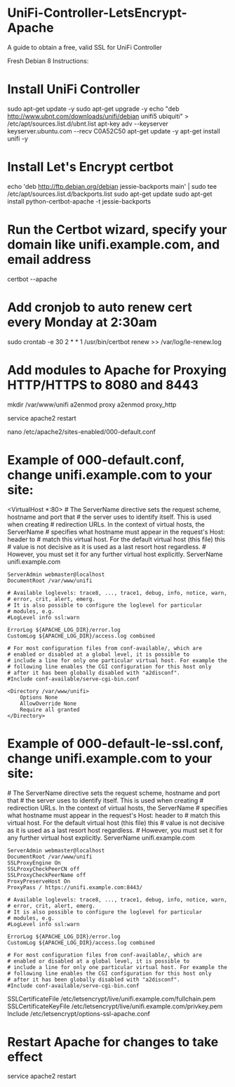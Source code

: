 # UniFi-Controller-LetsEncrypt-Apache
A guide to obtain a free, valid SSL for UniFi Controller

Fresh Debian 8 Instructions:

# Install UniFi Controller
sudo apt-get update -y
sudo apt-get upgrade -y
echo "deb http://www.ubnt.com/downloads/unifi/debian unifi5 ubiquiti" > /etc/apt/sources.list.d/ubnt.list 
apt-key adv --keyserver keyserver.ubuntu.com --recv C0A52C50
apt-get update -y
apt-get install unifi -y

# Install Let's Encrypt certbot
echo 'deb http://ftp.debian.org/debian jessie-backports main' | sudo tee /etc/apt/sources.list.d/backports.list
sudo apt-get update
sudo apt-get install python-certbot-apache -t jessie-backports

# Run the Certbot wizard, specify your domain like unifi.example.com, and email address
certbot --apache

# Add cronjob to auto renew cert every Monday at 2:30am
sudo crontab -e
30 2 * * 1 /usr/bin/certbot renew >> /var/log/le-renew.log

# Add modules to Apache for Proxying HTTP/HTTPS to 8080 and 8443
mkdir /var/www/unifi
a2enmod proxy
a2enmod proxy_http

service apache2 restart

nano /etc/apache2/sites-enabled/000-default.conf

# Example of 000-default.conf, change unifi.example.com to your site:

<VirtualHost *:80>
	# The ServerName directive sets the request scheme, hostname and port that
	# the server uses to identify itself. This is used when creating
	# redirection URLs. In the context of virtual hosts, the ServerName
	# specifies what hostname must appear in the request's Host: header to
	# match this virtual host. For the default virtual host (this file) this
	# value is not decisive as it is used as a last resort host regardless.
	# However, you must set it for any further virtual host explicitly.
	ServerName unifi.example.com

	ServerAdmin webmaster@localhost
	DocumentRoot /var/www/unifi

	# Available loglevels: trace8, ..., trace1, debug, info, notice, warn,
	# error, crit, alert, emerg.
	# It is also possible to configure the loglevel for particular
	# modules, e.g.
	#LogLevel info ssl:warn

	ErrorLog ${APACHE_LOG_DIR}/error.log
	CustomLog ${APACHE_LOG_DIR}/access.log combined

	# For most configuration files from conf-available/, which are
	# enabled or disabled at a global level, it is possible to
	# include a line for only one particular virtual host. For example the
	# following line enables the CGI configuration for this host only
	# after it has been globally disabled with "a2disconf".
	#Include conf-available/serve-cgi-bin.conf
	
	<Directory /var/www/unifi>
		Options None
		AllowOverride None
		Require all granted
	</Directory>
</VirtualHost>

# Example of 000-default-le-ssl.conf, change unifi.example.com to your site:

<IfModule mod_ssl.c>
<VirtualHost *:443>
	# The ServerName directive sets the request scheme, hostname and port that
	# the server uses to identify itself. This is used when creating
	# redirection URLs. In the context of virtual hosts, the ServerName
	# specifies what hostname must appear in the request's Host: header to
	# match this virtual host. For the default virtual host (this file) this
	# value is not decisive as it is used as a last resort host regardless.
	# However, you must set it for any further virtual host explicitly.
	ServerName unifi.example.com

	ServerAdmin webmaster@localhost
	DocumentRoot /var/www/unifi
	SSLProxyEngine On
	SSLProxyCheckPeerCN off
	SSLProxyCheckPeerName off
	ProxyPreserveHost On
	ProxyPass / https://unifi.example.com:8443/	

	# Available loglevels: trace8, ..., trace1, debug, info, notice, warn,
	# error, crit, alert, emerg.
	# It is also possible to configure the loglevel for particular
	# modules, e.g.
	#LogLevel info ssl:warn

	ErrorLog ${APACHE_LOG_DIR}/error.log
	CustomLog ${APACHE_LOG_DIR}/access.log combined

	# For most configuration files from conf-available/, which are
	# enabled or disabled at a global level, it is possible to
	# include a line for only one particular virtual host. For example the
	# following line enables the CGI configuration for this host only
	# after it has been globally disabled with "a2disconf".
	#Include conf-available/serve-cgi-bin.conf

	
SSLCertificateFile /etc/letsencrypt/live/unifi.example.com/fullchain.pem
SSLCertificateKeyFile /etc/letsencrypt/live/unifi.example.com/privkey.pem
Include /etc/letsencrypt/options-ssl-apache.conf


</VirtualHost>

</IfModule>

# Restart Apache for changes to take effect
service apache2 restart
